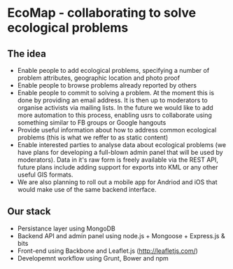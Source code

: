 # EcoMap - collaborating to solve ecological problems

## The idea

- Enable people to add ecological problems, specifying a number of problem attributes, geographic location and photo proof
- Enable people to browse problems already reported by others
- Enable people to commit to solving a problem. At the moment this is done by providing an email address. It is then up to moderators to organise activists via mailing lists. In the future we would like to add more automation to this process, enabling usrs to collaborate using something similar to FB groups or Google hangouts
- Provide useful information about how to address common ecological problems (this is what we reffer to as static content)
- Enable interested parties to analyse data about ecological problems (we have plans for developing a full-blown admin panel that will be used by moderators). Data in it's raw form is freely available via the REST API, future plans include adding support for exports into KML or any other useful GIS formats.
- We are also planning to roll out a mobile app for Andriod and iOS that would make use of the same backend interface.  

## Our stack

- Persistance layer using MongoDB
- Backend API and admin panel using node.js + Mongoose + Express.js & bits
- Front-end using Backbone and Leaflet.js (http://leafletjs.com/) 
- Developemnt workflow using Grunt, Bower and npm

